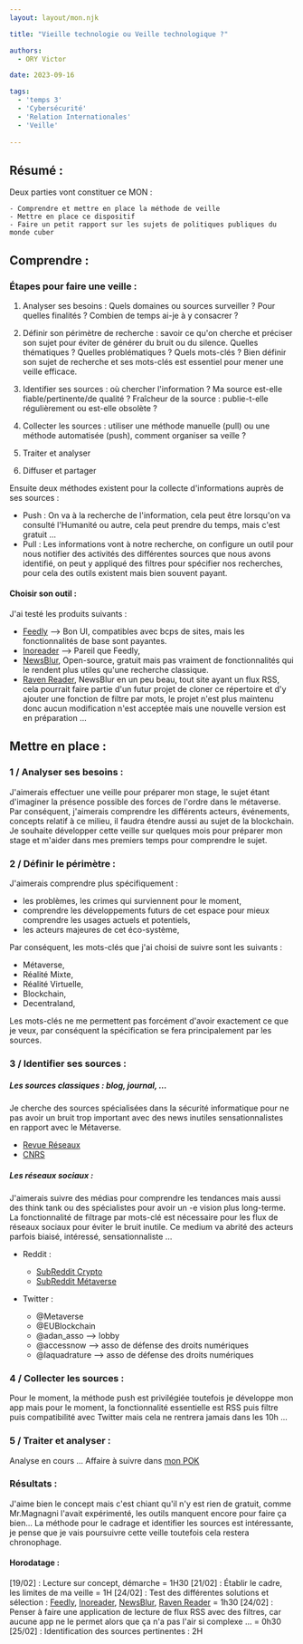```yaml
---
layout: layout/mon.njk

title: "Vieille technologie ou Veille technologique ?"

authors:
  - ORY Victor

date: 2023-09-16

tags:
  - 'temps 3'
  - 'Cybersécurité'
  - 'Relation Internationales'
  - 'Veille'
  
---
```

## Résumé :

Deux parties vont constituer ce MON :

    - Comprendre et mettre en place la méthode de veille 
    - Mettre en place ce dispositif
    - Faire un petit rapport sur les sujets de politiques publiques du monde cuber

## Comprendre :

### Étapes pour faire une veille :

1) Analyser ses besoins : Quels domaines ou sources surveiller ? Pour quelles finalités ? Combien de temps ai-je à y consacrer ?

2) Définir son périmètre de recherche : savoir ce qu'on cherche et préciser son sujet pour éviter de générer du bruit ou du silence. Quelles thématiques ? Quelles problématiques ? Quels mots-clés ? Bien définir son sujet de recherche et ses mots-clés est essentiel pour mener une veille efficace.

3) Identifier ses sources : où chercher l'information ? Ma source est-elle fiable/pertinente/de qualité ? Fraîcheur de la source : publie-t-elle régulièrement ou est-elle obsolète ?

4) Collecter les sources : utiliser une méthode manuelle (pull) ou une méthode automatisée (push), comment organiser sa veille ?

5) Traiter et analyser

6) Diffuser et partager
  
Ensuite deux méthodes existent pour la collecte d'informations auprès de ses sources :

   - Push : On va à la recherche de l'information, cela peut être lorsqu'on va consulté l'Humanité ou autre, cela peut prendre du temps, mais c'est gratuit ...
   - Pull : Les informations vont à notre recherche, on configure un outil pour nous notifier des activités des différentes sources que nous avons identifié, on peut y appliqué des filtres pour spécifier nos recherches, pour cela des outils existent mais bien souvent payant.

#### Choisir son outil :

J'ai testé les produits suivants :

  - [Feedly](https://feedly.com/) --> Bon UI, compatibles avec bcps de sites, mais les fonctionnalités de base sont payantes.
  - [Inoreader](https://www.inoreader.com/fr/) --> Pareil que Feedly, 
  - [NewsBlur](https://newsblur.com/), Open-source, gratuit mais pas vraiment de fonctionnalités qui le rendent plus utiles qu'une recherche classique.
  - [Raven Reader](https://github.com/hello-efficiency-inc/raven-reader), NewsBlur en un peu beau, tout site ayant un flux RSS, cela pourrait faire partie d'un futur projet de cloner ce répertoire et d'y ajouter une fonction de filtre par mots, le projet n'est plus maintenu donc aucun modification n'est acceptée mais une nouvelle version est en préparation ...

## Mettre en place :

### 1 / Analyser ses besoins :

J'aimerais effectuer une veille pour préparer mon stage, le sujet étant d'imaginer la présence possible des forces de l'ordre dans le métaverse. Par conséquent, j'aimerais comprendre les différents acteurs, événements, concepts relatif à ce milieu, il faudra étendre aussi au sujet de la blockchain.
Je souhaite développer cette veille sur quelques mois pour préparer mon stage et m'aider dans mes premiers temps pour comprendre le sujet.

### 2 / Définir le périmètre :

J'aimerais comprendre plus spécifiquement :

  - les problèmes, les crimes qui surviennent pour le moment,
  - comprendre les développements futurs de cet espace pour mieux comprendre les usages actuels et potentiels,
  - les acteurs majeures de cet éco-système,

Par conséquent, les mots-clés que j'ai choisi de suivre sont les suivants :

   - Métaverse,
   - Réalité Mixte,
   - Réalité Virtuelle,
   - Blockchain,
   - Decentraland,

Les mots-clés ne me permettent pas forcément d'avoir exactement ce que je veux, par conséquent la spécification se fera principalement par les sources.

### 3 / Identifier ses sources :

##### Les sources classiques : blog, journal, ... 

Je cherche des sources spécialisées dans la sécurité informatique pour ne pas avoir un bruit trop important avec des news inutiles sensationnalistes en rapport avec le Métaverse.

 - [Revue Réseaux](https://www.cairn.info/rss/rss_revue-RES.xml)
 - [CNRS](https://lejournal.cnrs.fr/rss)

##### Les réseaux sociaux :

J'aimerais suivre des médias pour comprendre les tendances mais aussi des think tank ou des spécialistes pour avoir un -e vision plus long-terme. La fonctionnalité de filtrage par mots-clé est nécessaire pour les flux de réseaux sociaux pour éviter le bruit inutile.
Ce medium va abrité des acteurs parfois biaisé, intéressé, sensationnaliste ...

- Reddit :  
  
  - [SubReddit Crypto](https://www.reddit.com/r/CryptoCurrency/)
  - [SubReddit Métaverse](https://www.reddit.com/r/metaverse/)

- Twitter :
  
  - @Metaverse
  - @EUBlockchain
  - @adan_asso --> lobby
  - @accessnow --> asso de défense des droits numériques
  - @laquadrature --> asso de défense des droits numériques

### 4 / Collecter les sources :

Pour le moment, la méthode push est privilégiée toutefois je développe mon app mais pour le moment, la fonctionnalité essentielle est RSS puis filtre puis compatibilité avec Twitter mais cela ne rentrera jamais dans les 10h ...

### 5 / Traiter et analyser :

Analyse en cours ... Affaire à suivre dans [mon POK](../pok/Rapport.md)

### Résultats :

J'aime bien le concept mais c'est chiant qu'il n'y est rien de gratuit, comme Mr.Magnagni l'avait expérimenté, les outils manquent encore pour faire ça bien... La méthode pour le cadrage et identifier les sources est intéressante, je pense que je vais poursuivre cette veille toutefois cela restera chronophage.

#### Horodatage :

[19/02] : Lecture sur concept, démarche = 1H30
[21/02] : Établir le cadre, les limites de ma veille  = 1H
[24/02] : Test des différentes solutions et sélection : [Feedly](https://feedly.com/), [Inoreader](https://www.inoreader.com/fr/), [NewsBlur](https://newsblur.com/), [Raven Reader](https://github.com/hello-efficiency-inc/raven-reader) = 1h30
[24/02] : Penser à faire une application de lecture de flux RSS avec des filtres, car aucune app ne le permet alors que ça n'a pas l'air si complexe ... = 0h30
[25/02] : Identification des sources pertinentes : 2H
